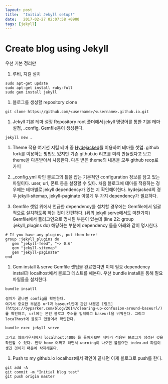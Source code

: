 ```yaml
---
layout: post
title:  "Initial Jekyll setup!"
date:   2017-02-27 02:07:58 +0900
tags: [jekyll]
---
```


# Create blog using Jekyll

우선 기본 정리만

1. 루비, 지킬 설치
~~~
sudo apt-get update
sudo apt-get install ruby-full
sudo gem install jekyll
~~~

1. 블로그를 생성할 repository clone
~~~
git clone https://github.com/<username>/<username>.github.io.git 
~~~

1. Jekyll 기본 테마 설정
Repository root 폴더에서 jekyll 명령어를 통한 기본 테마 설정, _config, Gemfile등이 생성된다.
~~~
jekyll new .
~~~

1. Theme 적용 
	여기선 지킬 테마 중 [Hydejacked](https://github.com/qwtel/hydejack)를 이용하여 테마를 셋업.
    github fork를 이용하는 방법도 있지만 기존 github.io 리포를 미리 만들었다고 보고 theme을 다운받아서 사용한다. 
    다운 받은 theme의 내용을 모두 github reop로 카피

1. _config.yml 확인
	블로그의 틀을 잡는 기본적인 configuration 정보를 담고 있는 파일이다. user, url, 폰트 등을 설정할 수 있다. 
    처음 블로그에 테마를 적용하는 경우에는 테마별로 jekyll dependency가 있는 지 확인해야한다. 
    hydejacked의 경우 jekyll-sitemap, jekyll-paginate 이렇게 두 가지 dependency가 필요하다. 

1. Gemfile 셋업
	위에서 언급한 dependency를 설치할 경우에는 Gemfile에서 일괄적으로 설치하도록 하는 것이 간편하다. (뒤의 jekyll serve에서도 마찬가지)
    Gemfile에서 플러그인으로 명시된 부분이 있는데 (line 22: group :jekyll_plugins do) 해당하는 부분에 dependency 들을 아래와 같이 명시한다. 
```
# If you have any plugins, put them here!
group :jekyll_plugins do
   gem "jekyll-feed", "~> 0.6"
   gem "jekyll-sitemap"
   gem "jekyll-paginate"
end
```

1. Gem install & serve
	Gemfile 셋업을 완료했다면 이제 필요 dependency install과 localhost에서 블로그 테스트를 해본다. 
    우선 bundle install을 통해 필요 파일들을 설치한다.
```
bundle insatll
```
	설치가 끝나면 config를 확인한다. 
    여기서 중요한 부분은 url과 baseurl인데 관련 내용은 [링크](https://byparker.com/blog/2014/clearing-up-confusion-around-baseurl/)를 확인하고, url에는 본인 블로그 주소를 입력하고 baseurl을 비워둔다. 그리고 localhost에 블로그 만들어서 확인한다.
```
bundle exec jekyll serve
```
    그리고 웹브라우저에서 localhost:4000 를 들어가보면 테마가 적용된 블로그가 생성된 것을 확인할 수 있다. 만약 home 어쩌고 하면서 warning이 나오면 불필요한 index.md 파일이 생긴 것이기 때문에 삭제해준다.
    
1. Push to my github.io
	localhost에서 확인이 끝나면 이제 블로그로 push를 한다. 
```
git add -A
git commit -m "Initial blog test"
git push origin master
```    